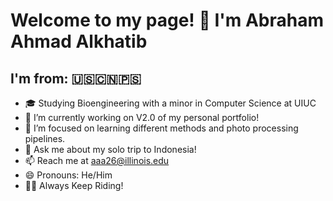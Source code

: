 # Welcome to my page! 👋 I'm Abraham Ahmad Alkhatib

## I'm from: 🇺🇸🇨🇳🇵🇸 
- 🎓 Studying Bioengineering with a minor in Computer Science at UIUC
- 🔭 I’m currently working on V2.0 of my personal portfolio!
- 🌱 I’m focused on learning different methods and photo processing pipelines.
- 💬 Ask me about my solo trip to Indonesia!
- 📫 Reach me at aaa26@illinois.edu
- 😄 Pronouns: He/Him
- 🚴‍♂️ Always Keep Riding!



<!--
**Atlantis357/Atlantis357** is a ✨ _special_ ✨ repository because its `README.md` (this file) appears on your GitHub profile.

Here are some ideas to get you started:

- 🔭 I’m currently working on ...
- 🌱 I’m currently learning ...
- 👯 I’m looking to collaborate on ...
- 🤔 I’m looking for help with ...
- 💬 Ask me about ...
- 📫 How to reach me: ...
- 😄 Pronouns: ...
- ⚡ Fun fact: ...
-->
